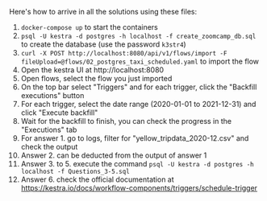 Here's how to arrive in all the solutions using these files:

1. `docker-compose up` to start the containers
2. `psql -U kestra -d postgres -h localhost -f create_zoomcamp_db.sql` to create the database (use the password `k3str4`)
3. `curl -X POST http://localhost:8080/api/v1/flows/import -F fileUpload=@flows/02_postgres_taxi_scheduled.yaml` to import the flow
4. Open the kestra UI at http://localhost:8080
5. Open flows, select the flow you just imported
6. On the top bar select "Triggers" and for each trigger, click the "Backfill executions" button
7. For each trigger, select the date range (2020-01-01 to 2021-12-31) and click "Execute backfill"
8. Wait for the backfill to finish, you can check the progress in the "Executions" tab
9. For answer 1. go to logs, filter for "yellow_tripdata_2020-12.csv" and check the output
10. Answer 2. can be deducted from the output of answer 1
11. Answer 3. to 5. execute the command `psql -U kestra -d postgres -h localhost -f Questions_3-5.sql`
12. Answer 6. check the official documentation at https://kestra.io/docs/workflow-components/triggers/schedule-trigger
